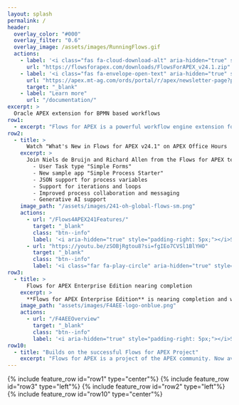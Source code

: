 ```yaml
---
layout: splash
permalink: /
header:
  overlay_color: "#000"
  overlay_filter: "0.6"
  overlay_image: /assets/images/RunningFlows.gif
  actions:
    - label: '<i class="fas fa-cloud-download-alt" aria-hidden="true" style="padding-right: 5px;"></i>Download Community Edition'
      url: "https://flowsforapex.com/downloads/FlowsForAPEX_v24.1.zip"
    - label: '<i class="fas fa-envelope-open-text" aria-hidden="true" style="padding-right: 5px;"></i>Subscribe'
      url: "https://apex.mt-ag.com/ords/portal/r/apex/newsletter-page?p8_source_page=FLOWSFORAPEX"
      target: "_blank"
    - label: "Learn more"
      url: "/documentation/"
excerpt: >
  Oracle APEX extension for BPMN based workflows
row1:
  - excerpt: "Flows for APEX is a powerful workflow engine extension for Oracle APEX applications. Model your business processes with BPMN, develop your process steps in APEX, and monitor your running processes with the Flows for APEX application. Flows for APEX was created as a community project by team of experienced APEX professionals to meet the workflow requirements in many APEX applications."
row2:
  - title: >
      Watch "What's New in Flows for APEX v24.1" on APEX Office Hours
    excerpt: >
      Join Niels de Bruijn and Richard Allen from the Flows for APEX team as they demo Flows for APEX v24.1 new features in a live Oracle APEX Office Hours session on October 10th: What's New in Flows for APEX v 24.1.  See demos for:
        - User Task type "Simple Forms"
        - New sample app "Simple Process Starter"
        - JSON support for process variables
        - Support for iterations and loops
        - Improved process collaboration and messaging
        - Generative AI support
    image_path: "/assets/images/241-oh-global-flows-sm.png"
    actions: 
      - url: "/Flows4APEX241Features/"
        target: "_blank"
        class: "btn--info"
        label: '<i aria-hidden="true" style="padding-right: 5px;"></i>See More Details on 24.1'
      - url: "https://youtu.be/zSOBjRgtou8?si=fgIEo7CVSl1BlYHO"
        target: "_blank"
        class: "btn--info"
        label: '<i class="far fa-play-circle" aria-hidden="true" style="padding-right: 5px;"></i>Watch the Replay'
row3:
  - title: >
      Flows for APEX Enterprise Edition nearing completion
    excerpt: >
      **Flows for APEX Enterprise Edition** is nearing completion and will be available very shortly under license from Flowquest Limited.  The Enterprise Edition is a new, supported edition of Flows for APEX that includes additional functionality and comes with product support from Flowquest.   Stay tuned for more information coming soon.
    image_path: "assets/images/F4AEE-logo-onblue.png"
    actions: 
      - url: "/F4AEEOverview"
        target: "_blank"
        class: "btn--info"
        label: '<i aria-hidden="true" style="padding-right: 5px;"></i>See More Details on Enterprise Edition'
row10:
  - title: "Builds on the successful Flows for APEX Project"
    excerpt: "Flows for APEX is a project of the APEX community. Now available with support and additional functionality on a product basis from Flowquest Limited"
---
```

{% include feature_row id="row1" type="center"%}
{% include feature_row id="row3" type="left"%}
{% include feature_row id="row2" type="left"%}
{% include feature_row id="row10" type="center"%}
